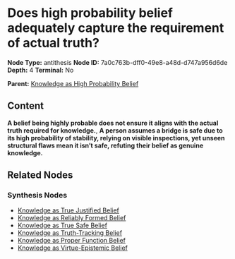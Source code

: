 # Does high probability belief adequately capture the requirement of actual truth?

**Node Type:** antithesis
**Node ID:** 7a0c763b-dff0-49e8-a48d-d747a956d6de
**Depth:** 4
**Terminal:** No

**Parent:** [Knowledge as High Probability Belief](knowledge-as-high-probability-belief-synthesis-cabc363a-33a7-4f2c-9738-4031072ac817.md)

## Content

**A belief being highly probable does not ensure it aligns with the actual truth required for knowledge.**, **A person assumes a bridge is safe due to its high probability of stability, relying on visible inspections, yet unseen structural flaws mean it isn’t safe, refuting their belief as genuine knowledge.**

## Related Nodes

### Synthesis Nodes

- [Knowledge as True Justified Belief](knowledge-as-true-justified-belief-synthesis-346ee411-3d57-4a5c-b8d1-b559f7546944.md)
- [Knowledge as Reliably Formed Belief](knowledge-as-reliably-formed-belief-synthesis-ebcc1028-341e-4a4e-9e9c-a5d45f1f2cca.md)
- [Knowledge as True Safe Belief](knowledge-as-true-safe-belief-synthesis-7c0c8531-8f5b-4775-a0e4-9bf64ff1ef89.md)
- [Knowledge as Truth-Tracking Belief](knowledge-as-truth-tracking-belief-synthesis-dcd49c71-31b3-4b15-b5b0-1643d0cd7ee3.md)
- [Knowledge as Proper Function Belief](knowledge-as-proper-function-belief-synthesis-5ec4cf23-2c4e-42ed-a1d6-864f21a0e537.md)
- [Knowledge as Virtue-Epistemic Belief](knowledge-as-virtue-epistemic-belief-synthesis-8559539c-fab5-4752-8994-2e09f83bf880.md)
